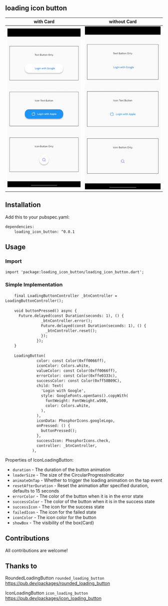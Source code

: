 ## loading icon button

with Card             |  without Card
:-------------------------:|:-------------------------:
![](screenshots/gif1.gif)  |  ![](screenshots/gif2.gif)

## Installation

   Add this to your pubspec.yaml:

    dependencies:
        loading_icon_button: ^0.0.1
## Usage
### Import
    import 'package:loading_icon_button/loading_icon_button.dart';

### Simple Implementation

        final LoadingButtonController _btnController = LoadingButtonController();

        void buttonPressed() async {
          Future.delayed(const Duration(seconds: 1), () {
                    _btnController.error();
                    Future.delayed(const Duration(seconds: 1), () {
                      _btnController.reset();
                    });
                  });
        }

        LoadingButton(
                  color: const Color(0xff0066ff),
                  iconColor: Colors.white,
                  valueColor: const Color(0xff0066ff),
                  errorColor: const Color(0xffe0333c),
                  successColor: const Color(0xff58B09C),
                  child: Text(
                    'Login with Google',
                    style: GoogleFonts.openSans().copyWith(
                      fontWeight: FontWeight.w500,
                      color: Colors.white,
                    ),
                  ),
                  iconData: PhosphorIcons.googleLogo,
                  onPressed: () {
                    buttonPressed();
                  },
                  successIcon: PhosphorIcons.check,
                  controller: _btnController,
                ),


Properties of IconLoadingButton:

* `duration` - The duration of the button animation
* `loaderSize` - The size of the CircularProgressIndicator
* `animateOnTap` -  Whether to trigger the loading animation on the tap event
* `resetAfterDuration` - Reset the animation after specified duration, defaults to 15 seconds
* `errorColor` - The color of the button when it is in the error state
* `successColor` - The color of the button when it is in the success state
* `successIcon` - The icon for the success state
* `failedIcon` - The icon for the failed state
* `iconColor` - The icon color for the button
* `showBox` - The visibility of the box(Card)


## Contributions
All contributions are welcome!

## Thanks to

RoundedLoadingButton  ```rounded_loading_button``` 
https://pub.dev/packages/rounded_loading_button

IconLoadingButton  ```icon_loading_button``` 
https://pub.dev/packages/icon_loading_button
